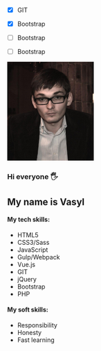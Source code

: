 - [x] GIT
- [x] Bootstrap
     
- [ ] Bootstrap
- [ ] Bootstrap

![My Photo](/images/image.png)

### Hi everyone :raised_hand_with_fingers_splayed:
## My name is Vasyl
#### My tech skills:
* HTML5
* CSS3/Sass
* JavaScript
* Gulp/Webpack
* Vue.js
* GIT
* jQuery
* Bootstrap
* PHP


#### My soft skills:
* Responsibility
* Honesty
* Fast learning






